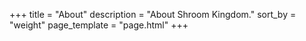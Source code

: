 +++
title = "About"
description = "About Shroom Kingdom."
sort_by = "weight"
page_template = "page.html"
+++
